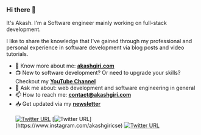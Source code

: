### Hi there 👋

It's Akash. I'm a Software engineer mainly working on full-stack development.

I like to share the knowledge that I've gained through my professional and personal experience in software development via blog posts and video tutorials.

- 🔗 Know more about me: **[akashgiri.com](https://akashgiri.com/)**
- 📺 New to software development? Or need to upgrade your skills? Checkout my **[YouTube Channel](https://www.youtube.com/c/AkashGiri)**
- 💬 Ask me about: web development and software engineering in general
- 📫 How to reach me: **[contact@akashgiri.com](mailto:contact@akashgiri.com)**
- 📥 Get updated via my **[newsletter](https://akashgiri.com/#section-newsletter)**
  <br>
  <br>
  [![Twitter URL](https://img.shields.io/twitter/url?color=%231DA1F2&label=follow&logo=twitter&logoColor=%231DA1F2&style=flat-square&url=https%3A%2F%2Fwww.reddit.com%2Fuser%2Fakashgiricse)](https://twitter.com/akashgiricse) [![Twitter URL](https://img.shields.io/twitter/url?color=%23fb3958&label=follow&logo=instagram&logoColor=%23fb3958&style=flat-square&url=https%3A%2F%2Fwww.instagram.com%2Fakashgiricse_)](https://www.instagram.com/akashgiricse) [![Twitter URL](https://img.shields.io/twitter/url?color=%230072b1&label=connect&logo=linkedin&logoColor=%230072b1&style=flat-square&url=https%3A%2F%2Fwww.linkedin.com%2Fin%2Fakashgiricse%2F)](https://www.linkedin.com/in/akashgiricse/)
